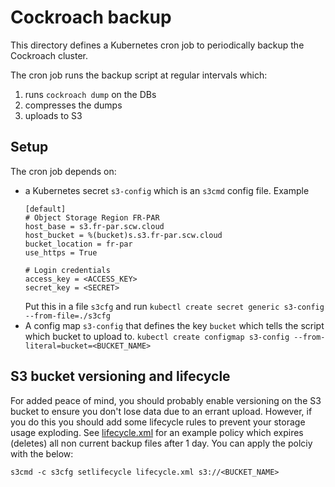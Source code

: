 # Cockroach backup

This directory defines a Kubernetes cron job to periodically backup the Cockroach cluster. 

The cron job runs the backup script at regular intervals which:
1. runs `cockroach dump` on the DBs
2. compresses the dumps
3. uploads to S3

## Setup
The cron job depends on:
- a Kubernetes secret `s3-config` which is an `s3cmd` config file. Example 
    ```
    [default]
    # Object Storage Region FR-PAR
    host_base = s3.fr-par.scw.cloud
    host_bucket = %(bucket)s.s3.fr-par.scw.cloud
    bucket_location = fr-par
    use_https = True

    # Login credentials
    access_key = <ACCESS_KEY>
    secret_key = <SECRET>
    ```
    Put this in a file `s3cfg` and run `kubectl create secret generic s3-config --from-file=./s3cfg`
- A config map `s3-config` that defines the key `bucket` which tells the script which bucket to upload to. `kubectl create configmap s3-config --from-literal=bucket=<BUCKET_NAME>`

## S3 bucket versioning and lifecycle 
For added peace of mind, you should probably enable versioning on the S3 bucket to ensure you don't lose data due to an errant upload. However, if you do this you should add some lifecycle rules to prevent your storage usage exploding. See [lifecycle.xml](lifecycle.xml) for an example policy which expires (deletes) all non current backup files after 1 day. You can apply the polciy with the below:

`s3cmd -c s3cfg setlifecycle lifecycle.xml s3://<BUCKET_NAME>`